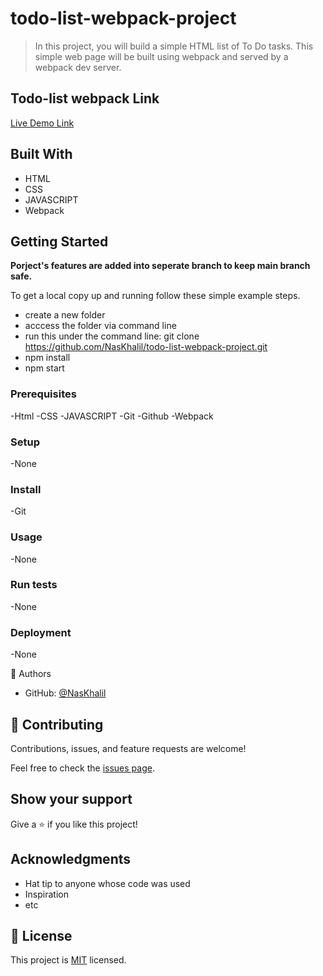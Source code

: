# todo-list-webpack-project
> In this project, you will build a simple HTML list of To Do tasks.
This simple web page will be built using webpack and served by a webpack dev server.

## Todo-list webpack Link

 [Live Demo Link](https://naskhalil.github.io/todo-list-webpack-project/)

## Built With
- HTML
- CSS
- JAVASCRIPT
- Webpack

## Getting Started


**Porject's features are added into seperate branch to keep main branch safe.**


To get a local copy up and running follow these simple example steps.

- create a new folder
- acccess the folder via command line
- run this under the command line: git clone https://github.com/NasKhalil/todo-list-webpack-project.git
- npm install
- npm start


### Prerequisites
-Html
-CSS
-JAVASCRIPT
-Git
-Github
-Webpack

### Setup
-None


### Install
-Git

### Usage
-None

### Run tests
-None

### Deployment
-None

👤 Authors
- GitHub: [@NasKhalil](https://github.com/NasKhalil)

## 🤝 Contributing

Contributions, issues, and feature requests are welcome!

Feel free to check the [issues page](../../issues/).

## Show your support

Give a ⭐️ if you like this project!

## Acknowledgments

- Hat tip to anyone whose code was used
- Inspiration
- etc

## 📝 License

This project is [MIT](./MIT.md) licensed.
